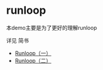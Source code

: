 # runloop
本demo主要是为了更好的理解runloop

详见 简书
- [Runloop（一）](https://www.jianshu.com/p/1a26b2875c86)
- [Runloop（二）](https://www.jianshu.com/p/a4293b50a883)
